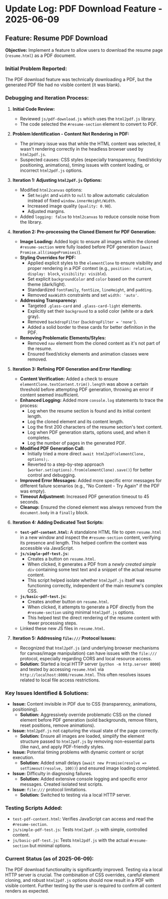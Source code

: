 # Update Log: PDF Download Feature - 2025-06-09

## Feature: Resume PDF Download

**Objective:** Implement a feature to allow users to download the resume page (`resume.html`) as a PDF document.

### Initial Problem Reported:
The PDF download feature was technically downloading a PDF, but the generated PDF file had no visible content (it was blank).

### Debugging and Iteration Process:

1.  **Initial Code Review:**
    *   Reviewed `js/pdf-download.js` which uses the `html2pdf.js` library.
    *   The code selected the `#resume-section` element to convert to PDF.

2.  **Problem Identification - Content Not Rendering in PDF:**
    *   The primary issue was that while the HTML content was selected, it wasn't rendering correctly in the headless browser used by `html2pdf.js`.
    *   Suspected causes: CSS styles (especially transparency, fixed/sticky positioning, animations), timing issues with content loading, or incorrect `html2pdf.js` options.

3.  **Iteration 1: Adjusting `html2pdf.js` Options:**
    *   Modified `html2canvas` options:
        *   Set `height` and `width` to `null` to allow automatic calculation instead of fixed `window.innerHeight/Width`.
        *   Increased image quality (`quality: 0.98`).
        *   Adjusted margins.
    *   Added `logging: false` to `html2canvas` to reduce console noise from the library.

4.  **Iteration 2: Pre-processing the Cloned Element for PDF Generation:**
    *   **Image Loading:** Added logic to ensure all images within the cloned `#resume-section` were fully loaded before PDF generation (`await Promise.all(imagePromises)`).
    *   **Styling Overrides for PDF:**
        *   Applied explicit styles to the `elementClone` to ensure visibility and proper rendering in a PDF context (e.g., `position: relative`, `display: block`, `visibility: visible`).
        *   Set explicit `backgroundColor` and `color` based on the current theme (dark/light).
        *   Standardized `fontFamily`, `fontSize`, `lineHeight`, and `padding`.
        *   Removed `maxWidth` constraints and set `width: 'auto'`.
    *   **Addressing Transparency:**
        *   Targeted `.glass-card` and `.glass-card-light` elements.
        *   Explicitly set their `background` to a solid color (white or a dark gray).
        *   Removed `backdropFilter` (`backdropFilter = 'none'`).
        *   Added a solid border to these cards for better definition in the PDF.
    *   **Removing Problematic Elements/Styles:**
        *   Removed `nav` element from the cloned content as it's not part of the resume.
        *   Ensured fixed/sticky elements and animation classes were removed.

5.  **Iteration 3: Refining PDF Generation and Error Handling:**
    *   **Content Verification:** Added a check to ensure `elementClone.textContent.trim().length` was above a certain threshold before attempting PDF generation, throwing an error if content seemed insufficient.
    *   **Enhanced Logging:** Added more `console.log` statements to trace the process:
        *   Log when the resume section is found and its initial content length.
        *   Log the cloned element and its content length.
        *   Log the first 200 characters of the resume section's text content.
        *   Log when PDF generation starts, options used, and when it completes.
        *   Log the number of pages in the generated PDF.
    *   **Modified PDF Generation Call:**
        *   Initially tried a more direct `await html2pdf(elementClone, options);`.
        *   Reverted to a step-by-step approach (`worker.set(options).from(elementClone).save()`) for better control and debugging.
    *   **Improved Error Messages:** Added more specific error messages for different failure scenarios (e.g., "No Content - Try Again" if the PDF was empty).
    *   **Timeout Adjustment:** Increased PDF generation timeout to 45 seconds.
    *   **Cleanup:** Ensured the cloned element was always removed from the `document.body` in a `finally` block.

6.  **Iteration 4: Adding Dedicated Test Scripts:**
    *   **`test-pdf-content.html`:** A standalone HTML file to open `resume.html` in a new window and inspect the `#resume-section` content, verifying its presence and length. This helped confirm the content was accessible via JavaScript.
    *   **`js/simple-pdf-test.js`:**
        *   Creates a button on `resume.html`.
        *   When clicked, it generates a PDF from a *newly created simple `div`* containing some test text and a snippet of the actual resume content.
        *   This script helped isolate whether `html2pdf.js` itself was functioning correctly, independent of the main resume's complex CSS.
    *   **`js/basic-pdf-test.js`:**
        *   Creates another button on `resume.html`.
        *   When clicked, it attempts to generate a PDF directly from the `#resume-section` using minimal `html2pdf.js` options.
        *   This helped test the direct rendering of the resume content with fewer processing steps.
    *   Linked these new JS files in `resume.html`.

7.  **Iteration 5: Addressing `file:///` Protocol Issues:**
    *   Recognized that `html2pdf.js` (and underlying browser mechanisms for canvas/image manipulation) can have issues with the `file:///` protocol, especially regarding CORS and local resource access.
    *   **Solution:** Started a local HTTP server (`python -m http.server 8000`) and tested by accessing `resume.html` via `http://localhost:8000/resume.html`. This often resolves issues related to local file access restrictions.

### Key Issues Identified & Solutions:

*   **Issue:** Content invisible in PDF due to CSS (transparency, animations, positioning).
    *   **Solution:** Aggressively override problematic CSS on the cloned element before PDF generation (solid backgrounds, remove filters, reset positions, remove animations).
*   **Issue:** `html2pdf.js` not capturing the visual state of the page correctly.
    *   **Solution:** Ensure all images are loaded, simplify the element structure passed to `html2pdf.js` by removing non-essential parts (like nav), and apply PDF-friendly styles.
*   **Issue:** Potential timing problems with dynamic content or script execution.
    *   **Solution:** Added small delays (`await new Promise(resolve => setTimeout(resolve, 100))`) and ensured image loading completed.
*   **Issue:** Difficulty in diagnosing failures.
    *   **Solution:** Added extensive console logging and specific error messages. Created isolated test scripts.
*   **Issue:** `file:///` protocol limitations.
    *   **Solution:** Switched to testing via a local HTTP server.

### Testing Scripts Added:

*   `test-pdf-content.html`: Verifies JavaScript can access and read the `#resume-section`.
*   `js/simple-pdf-test.js`: Tests `html2pdf.js` with simple, controlled content.
*   `js/basic-pdf-test.js`: Tests `html2pdf.js` with the actual `#resume-section` but minimal options.

### Current Status (as of 2025-06-09):
The PDF download functionality is significantly improved. Testing via a local HTTP server is crucial. The combination of CSS overrides, careful element cloning, and robust `html2pdf.js` options should now result in a PDF with visible content. Further testing by the user is required to confirm all content renders as expected.
